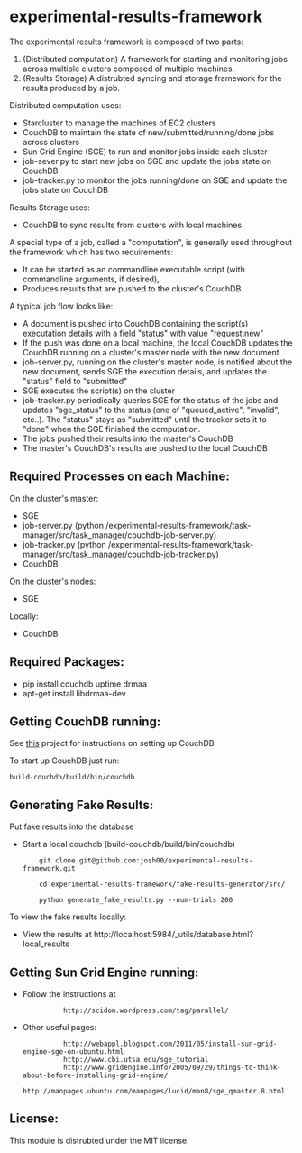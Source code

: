 experimental-results-framework
==============================

The experimental results framework is composed of two parts:

1.  (Distributed computation) A framework for starting and monitoring jobs across multiple clusters composed of multiple machines.
2.  (Results Storage) A distrubted syncing and storage framework for the results produced by a job.

Distributed computation uses:
* Starcluster to manage the machines of EC2 clusters
* CouchDB to maintain the state of new/submitted/running/done jobs across clusters
* Sun Grid Engine (SGE) to run and monitor jobs inside each cluster
* job-sever.py to start new jobs on SGE and update the jobs state on CouchDB
* job-tracker.py to monitor the jobs running/done on SGE and update the jobs state on CouchDB

Results Storage uses:
* CouchDB to sync results from clusters with local machines

A special type of a job, called a "computation", is generally used throughout the framework which has two requirements:
* It can be started as an commandline executable script (with commandline arguments, if desired),
* Produces results that are pushed to the cluster's CouchDB

A typical job flow looks like:
* A document is pushed into CouchDB containing the script(s) executation details with a field "status" with value "request:new"
* If the push was done on a local machine, the local CouchDB updates the CouchDB running on a cluster's master node with the new document
* job-server.py, running on the cluster's master node, is notified about the new document, sends SGE the execution details, and updates the "status" field to "submitted"
* SGE executes the script(s) on the cluster
* job-tracker.py periodically queries SGE for the status of the jobs and updates "sge_status" to the status (one of "queued_active", "invalid", etc..).  The "status" stays as "submitted" until the tracker sets it to "done" when the SGE finished the computation.
* The jobs pushed their results into the master's CouchDB 
* The master's CouchDB's results are pushed to the local CouchDB

Required Processes on each Machine:
-----------------------------------

On the cluster's master:
* SGE
* job-server.py (python /experimental-results-framework/task-manager/src/task_manager/couchdb-job-server.py)
* job-tracker.py (python /experimental-results-framework/task-manager/src/task_manager/couchdb-job-tracker.py)
* CouchDB

On the cluster's nodes:
* SGE

Locally:
* CouchDB


Required Packages:
-----------------

* pip install couchdb uptime drmaa
* apt-get install libdrmaa-dev


Getting CouchDB running:
------------------------

See [this](https://github.com/josh00/experimental-results-framework-couchdb) project for instructions on setting up CouchDB


To start up CouchDB just run:

    build-couchdb/build/bin/couchdb


Generating Fake Results:
------------------------
    
Put fake results into the database

* Start a local couchdb (build-couchdb/build/bin/couchdb)


          git clone git@github.com:josh00/experimental-results-framework.git

          cd experimental-results-framework/fake-results-generator/src/

          python generate_fake_results.py --num-trials 200
    
To view the fake results locally:
* View the results at http://localhost:5984/_utils/database.html?local_results


Getting Sun Grid Engine running:
--------------------------

* Follow the instructions at

                http://scidom.wordpress.com/tag/parallel/
                
* Other useful pages:

                http://webappl.blogspot.com/2011/05/install-sun-grid-engine-sge-on-ubuntu.html
                http://www.cbi.utsa.edu/sge_tutorial
                http://www.gridengine.info/2005/09/29/things-to-think-about-before-installing-grid-engine/
                http://manpages.ubuntu.com/manpages/lucid/man8/sge_qmaster.8.html

License:
-------
This module is distrubted under the MIT license.
